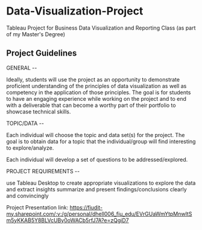 # Data-Visualization-Project
Tableau Project for Business Data Visualization and Reporting Class (as part of my Master's Degree)

## Project Guidelines

GENERAL  --

Ideally, students will use the project as an opportunity to demonstrate proficient understanding of the principles of data visualization as well as competency in the application of those principles. The goal is for students to have an engaging experience while working on the project and to end with a deliverable that can become a worthy part of their portfolio to showcase technical skills.


TOPIC/DATA  --

Each individual will choose the topic and data set(s) for the project. The goal is to obtain data for a topic that the individual/group will find interesting to explore/analyze.

Each individual will develop a set of questions to be addressed/explored.

PROJECT REQUIREMENTS --

use Tableau Desktop to create appropriate visualizations to explore the data and extract insights
summarize and present findings/conclusions clearly and convincingly

Project Presentation link: https://fiudit-my.sharepoint.com/:v:/g/personal/dhell006_fiu_edu/EVrGUaWmYtpMnwItSm5yKKAB5Y8BLVcUBy0oWACb5rfJ7A?e=zQgiD7
